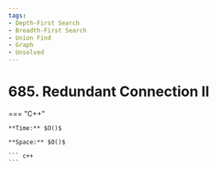 ```yaml
---
tags:
- Depth-First Search
- Breadth-First Search
- Union Find
- Graph
- Unsolved
---
```



# 685. Redundant Connection II

=== "C++"

    **Time:** $O()$

    **Space:** $O()$

    ``` c++
    ```